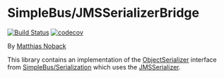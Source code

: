 # SimpleBus/JMSSerializerBridge

[![Build Status](https://travis-ci.org/SimpleBus/JMSSerializerBridge.svg?branch=master)](https://travis-ci.org/SimpleBus/JMSSerializerBridge) [![codecov](https://codecov.io/gh/SimpleBus/JMSSerializerBridge/branch/master/graph/badge.svg)](https://codecov.io/gh/SimpleBus/JMSSerializerBridge)

By [Matthias Noback](http://php-and-symfony.matthiasnoback.nl/)

This library contains an implementation of the
[ObjectSerializer](https://github.com/SimpleBus/Serialization/blob/master/src/ObjectSerializer.php) interface from
[SimpleBus/Serialization](https://github.com/SimpleBus/Serialization) which uses the
[JMSSerializer](https://github.com/schmittjoh/serializer).
